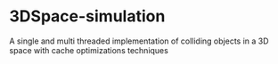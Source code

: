 # 3DSpace-simulation
A single and multi threaded implementation of colliding objects in a 3D space with cache optimizations techniques
